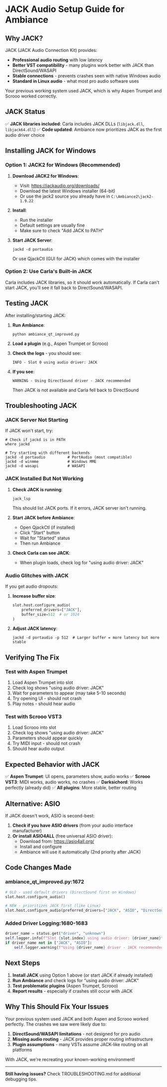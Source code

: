 # JACK Audio Setup Guide for Ambiance

## Why JACK?

JACK (JACK Audio Connection Kit) provides:
- **Professional audio routing** with low latency
- **Better VST compatibility** - many plugins work better with JACK than DirectSound/WASAPI
- **Stable connections** - prevents crashes seen with native Windows audio
- **Standard in Linux audio** - what most pro audio software uses

Your previous working system used JACK, which is why Aspen Trumpet and Scrooo worked correctly.

## JACK Status

✅ **JACK libraries included**: Carla includes JACK DLLs (`libjack.dll`, `libjack64.dll`)
✅ **Code updated**: Ambiance now prioritizes JACK as the first audio driver choice

## Installing JACK for Windows

### Option 1: JACK2 for Windows (Recommended)

1. **Download JACK2 for Windows**:
   - Visit: https://jackaudio.org/downloads/
   - Download the latest Windows installer (64-bit)
   - Or use the jack2 source you already have in `C:\Ambiance2\jack2-1.9.22`

2. **Install**:
   - Run the installer
   - Default settings are usually fine
   - Make sure to check "Add JACK to PATH"

3. **Start JACK Server**:
   ```batch
   jackd -d portaudio
   ```
   Or use QjackCtl (GUI for JACK) which comes with the installer

### Option 2: Use Carla's Built-in JACK

Carla includes JACK libraries, so it should work automatically. If Carla can't start JACK, you'll see it fall back to DirectSound/WASAPI.

## Testing JACK

After installing/starting JACK:

1. **Run Ambiance**:
   ```batch
   python ambiance_qt_improved.py
   ```

2. **Load a plugin** (e.g., Aspen Trumpet or Scrooo)

3. **Check the logs** - you should see:
   ```
   INFO - Slot 0 using audio driver: JACK
   ```

4. **If you see**:
   ```
   WARNING - Using DirectSound driver - JACK recommended
   ```
   Then JACK is not available and Carla fell back to DirectSound

## Troubleshooting JACK

### JACK Server Not Starting

If JACK won't start, try:

```batch
# Check if jackd is in PATH
where jackd

# Try starting with different backends
jackd -d portaudio          # PortAudio (most compatible)
jackd -d winmme             # Windows MME
jackd -d wasapi             # WASAPI
```

### JACK Installed But Not Working

1. **Check JACK is running**:
   ```batch
   jack_lsp
   ```
   This should list JACK ports. If it errors, JACK server isn't running.

2. **Start JACK before Ambiance**:
   - Open QjackCtl (if installed)
   - Click "Start" button
   - Wait for "Started" status
   - Then run Ambiance

3. **Check Carla can see JACK**:
   - When plugin loads, check log for "using audio driver: JACK"

### Audio Glitches with JACK

If you get audio dropouts:

1. **Increase buffer size**:
   ```python
   slot.host.configure_audio(
       preferred_drivers=["JACK"],
       buffer_size=512  # or 1024
   )
   ```

2. **Adjust JACK latency**:
   ```batch
   jackd -d portaudio -p 512  # Larger buffer = more latency but more stable
   ```

## Verifying The Fix

### Test with Aspen Trumpet

1. Load Aspen Trumpet into slot
2. Check log shows "using audio driver: JACK"
3. Wait for parameters to appear (may take 5-10 seconds)
4. Try opening UI - should not crash
5. Play notes - should hear audio

### Test with Scrooo VST3

1. Load Scrooo into slot
2. Check log shows "using audio driver: JACK"
3. Parameters should appear quickly
4. Try MIDI input - should not crash
5. Should hear audio output

## Expected Behavior with JACK

✅ **Aspen Trumpet**: UI opens, parameters show, audio works
✅ **Scrooo VST3**: MIDI works, audio works, no crashes
✅ **Darksichord**: Works perfectly (already did)
✅ **All plugins**: More stable, better routing

## Alternative: ASIO

If JACK doesn't work, ASIO is second-best:

1. **Check if you have ASIO drivers** (from your audio interface manufacturer)
2. **Or install ASIO4ALL** (free universal ASIO driver):
   - Download from: https://asio4all.org/
   - Install and configure
   - Ambiance will use it automatically (2nd priority after JACK)

## Code Changes Made

### ambiance_qt_improved.py:1672
```python
# OLD - used default drivers (DirectSound first on Windows)
slot.host.configure_audio()

# NEW - prioritizes JACK first (like Linux)
slot.host.configure_audio(preferred_drivers=["JACK", "ASIO", "DirectSound", "WASAPI"])
```

### Added Driver Logging:1680-1683
```python
driver_name = status.get("driver", "unknown")
self.logger.info(f"Slot {slot.index} using audio driver: {driver_name}")
if driver_name not in ["JACK", "ASIO"]:
    self.logger.warning(f"Using {driver_name} driver - JACK recommended")
```

## Next Steps

1. **Install JACK** using Option 1 above (or start JACK if already installed)
2. **Run Ambiance** and check logs for "using audio driver: JACK"
3. **Test problematic plugins** (Aspen Trumpet, Scrooo)
4. **Report results** - especially if crashes still occur with JACK

## Why This Should Fix Your Issues

Your previous system used JACK and both Aspen and Scrooo worked perfectly. The crashes we saw were likely due to:

1. **DirectSound/WASAPI limitations** - not designed for pro audio
2. **Missing audio routing** - JACK provides proper routing infrastructure
3. **Plugin assumptions** - many VSTs assume JACK-like routing on all platforms

With JACK, we're recreating your known-working environment!

---

**Still having issues?** Check TROUBLESHOOTING.md for additional debugging tips.
